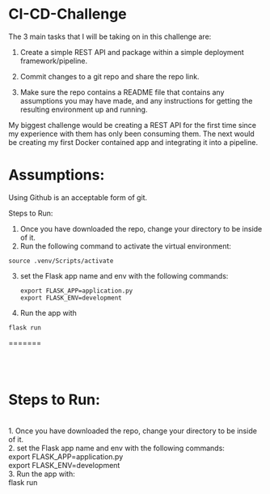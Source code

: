 # CI-CD-Challenge

The 3 main tasks that I will be taking on in this challenge are:

1) Create a simple REST API and package within a simple deployment
framework/pipeline.

2) Commit changes to a git repo and share the repo link.

3) Make sure the repo contains a README file that contains any assumptions you
may have made, and any instructions for getting the resulting environment up and
running.


My biggest challenge would be creating a REST API for the first time since my experience with them has only been consuming them. The next would be creating my first Docker contained app and integrating it into a pipeline. 


<h1>Assumptions:</h1>
Using Github is an acceptable form of git.


Steps to Run:
1. Once you have downloaded the repo, change your directory to be inside of it.
2. Run the following command to activate the virtual environment:
```
source .venv/Scripts/activate
```
3. set the Flask app name and env with the following commands:
	```
	export FLASK_APP=application.py
	export FLASK_ENV=development
	```
4. Run the app with
```			
flask run
```
=======
<p>
<br>
<br>
<h1>Steps to Run:</h1>
<br>1. Once you have downloaded the repo, change your directory to be inside of it.
<br>2. set the Flask app name and env with the following commands:
	<br>
	export FLASK_APP=application.py
	<br>
	export FLASK_ENV=development
<br>3. Run the app with:
  <br>		
  flask run
 